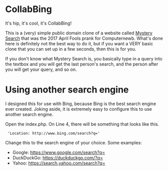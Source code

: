 # CollabBing
It's hip, it's cool, it's CollabBing!

This is a (very) simple public domain clone of a website called [Mystery Search](https://mysterysear.ch) that was the 2017 April Fools prank for Computernewb. What's done here is definitely not the best way to do it, but if you want a VERY basic clone that you can set up in a few seconds, then this is for you.

If you don't know what Mystery Search is, you basically type in a query into the textbox and you will get the last person's search, and the person after you will get your query, and so on. 

# Using another search engine 
I designed this for use with Bing, because Bing is the best search engine ever created. Joking aside, it is extremely easy to configure this to use another search engine. 

Open the index.php. On Line 4, there will be something that looks like this.

``` 'Location: http://www.bing.com/search?q='```

Change this to the search engine of your choice. Some examples:

* Google: https://www.google.com/search?q=
* DuckDuckGo: https://duckduckgo.com/?q=
* Yahoo: https://search.yahoo.com/search?q=